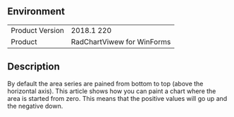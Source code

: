 ## Environment
<table>
    <tr>
        <td>Product Version</td>
        <td>2018.1 220</td>
    </tr>
    <tr>
        <td>Product</td>
        <td>RadChartViwew for WinForms</td>
    </tr>
</table>


## Description 

 By default the area series are pained from bottom to top (above the horizontal axis). This article shows how you can paint a chart where the area is started from zero. This means that the positive values will go up and the negative down.